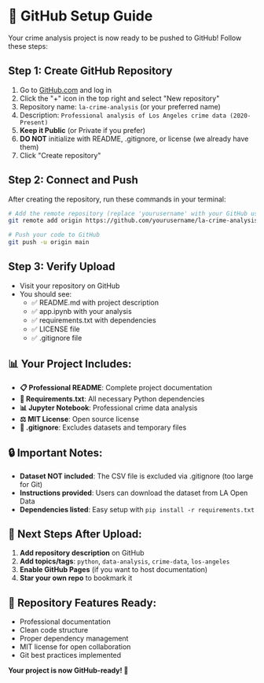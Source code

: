 # 🚀 GitHub Setup Guide

Your crime analysis project is now ready to be pushed to GitHub! Follow these steps:

## Step 1: Create GitHub Repository

1. Go to [GitHub.com](https://github.com) and log in
2. Click the "+" icon in the top right and select "New repository"
3. Repository name: `la-crime-analysis` (or your preferred name)
4. Description: `Professional analysis of Los Angeles crime data (2020-Present)`
5. **Keep it Public** (or Private if you prefer)
6. **DO NOT** initialize with README, .gitignore, or license (we already have them)
7. Click "Create repository"

## Step 2: Connect and Push

After creating the repository, run these commands in your terminal:

```bash
# Add the remote repository (replace 'yourusername' with your GitHub username)
git remote add origin https://github.com/yourusername/la-crime-analysis.git

# Push your code to GitHub
git push -u origin main
```

## Step 3: Verify Upload

- Visit your repository on GitHub
- You should see:
  - ✅ README.md with project description
  - ✅ app.ipynb with your analysis
  - ✅ requirements.txt with dependencies
  - ✅ LICENSE file
  - ✅ .gitignore file

## 📊 Your Project Includes:

- **📋 Professional README**: Complete project documentation
- **🔧 Requirements.txt**: All necessary Python dependencies
- **📊 Jupyter Notebook**: Professional crime data analysis
- **⚖️ MIT License**: Open source license
- **🚫 .gitignore**: Excludes datasets and temporary files

## 🔒 Important Notes:

- **Dataset NOT included**: The CSV file is excluded via .gitignore (too large for Git)
- **Instructions provided**: Users can download the dataset from LA Open Data
- **Dependencies listed**: Easy setup with `pip install -r requirements.txt`

## 🎯 Next Steps After Upload:

1. **Add repository description** on GitHub
2. **Add topics/tags**: `python`, `data-analysis`, `crime-data`, `los-angeles`
3. **Enable GitHub Pages** (if you want to host documentation)
4. **Star your own repo** to bookmark it

## 🌟 Repository Features Ready:

- Professional documentation
- Clean code structure
- Proper dependency management
- MIT license for open collaboration
- Git best practices implemented

**Your project is now GitHub-ready! 🚀** 